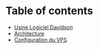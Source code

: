 # Table of contents

* [Usine Logiciel Davidson](README.md)
* [Architecture](architecture.md)
* [Configuration du VPS](untitled.md)

